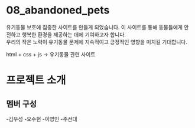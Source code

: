 # 08_abandoned_pets
유기동물 보호에 집중한 사이트를 만들게 되었습니다. 이 사이트를 통해 동물들에게 안전하고 행복한 환경을 제공하는 데에 기여하고자 합니다.   
우리의 작은 노력이 유기동물 문제에 지속적이고 긍정적인 영향을 미치길 기대합니다.

html + css + js -> 유기동물 관련 사이트

# 프로젝트 소개

## 멤버 구성
-김우성
-오수현
-이영인
-주선대

